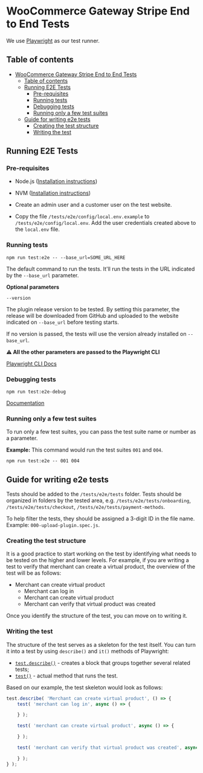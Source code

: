 # WooCommerce Gateway Stripe End to End Tests

We use [Playwright](https://playwright.dev/) as our test runner. 

## Table of contents

- [WooCommerce Gateway Stripe End to End Tests](#woocommerce-gateway-stripe-end-to-end-tests)
  - [Table of contents](#table-of-contents)
  - [Running E2E Tests](#running-e2e-tests)
    - [Pre-requisites](#pre-requisites)
    - [Running tests](#running-tests)
    - [Debugging tests](#debugging-tests)
    - [Running only a few test suites](#running-only-a-few-test-suites)
  - [Guide for writing e2e tests](#guide-for-writing-e2e-tests)
    - [Creating the test structure](#creating-the-test-structure)
    - [Writing the test](#writing-the-test)
  
## Running E2E Tests

### Pre-requisites

- Node.js ([Installation instructions](https://nodejs.org/en/download/))
- NVM ([Installation instructions](https://github.com/nvm-sh/nvm))

- Create an admin user and a customer user on the test website.
- Copy the file `/tests/e2e/config/local.env.example` to `/tests/e2e/config/local.env`. Add the user credentials created above to the `local.env` file.

### Running tests

`npm run test:e2e -- --base_url=SOME_URL_HERE`

The default command to run the tests. It'll run the tests in the URL indicated by the `--base_url` parameter.

**Optional parameters**

`--version`

The plugin release version to be tested. By setting this parameter, the release will be downloaded from GitHub and uploaded to the website indicated on `--base_url` before testing starts.

If no version is passed, the tests will use the version already installed on `--base_url`.

**⚠️ All the other parameters are passed to the Playwright CLI**

[Playwright CLI Docs](https://playwright.dev/docs/test-cli)

### Debugging tests

`npm run test:e2e-debug`

[Documentation](https://playwright.dev/docs/debug)

### Running only a few test suites

To run only a few test suites, you can pass the test suite name or number as a parameter.

**Example:** This command would run the test suites `001` and `004`.

 `npm run test:e2e -- 001 004`

## Guide for writing e2e tests

Tests should be added to the `/tests/e2e/tests` folder. Tests should be organized in folders by the tested area, e.g. `/tests/e2e/tests/onboarding`, `/tests/e2e/tests/checkout`, `/tests/e2e/tests/payment-methods`.

To help filter the tests, they should be assigned a 3-digit ID in the file name. Example: `000-upload-plugin.spec.js`.

### Creating the test structure

It is a good practice to start working on the test by identifying what needs to be tested on the higher and lower levels. For example, if you are writing a test to verify that merchant can create a virtual product, the overview of the test will be as follows:

- Merchant can create virtual product
  - Merchant can log in
  - Merchant can create virtual product
  - Merchant can verify that virtual product was created

Once you identify the structure of the test, you can move on to writing it.

### Writing the test

The structure of the test serves as a skeleton for the test itself. You can turn it into a test by using `describe()` and `it()` methods of Playwright:

- [`test.describe()`](https://playwright.dev/docs/api/class-test#test-describe) - creates a block that groups together several related tests;
- [`test()`](https://playwright.dev/docs/api/class-test#test-call) - actual method that runs the test.

Based on our example, the test skeleton would look as follows:

```js
test.describe( 'Merchant can create virtual product', () => {
	test( 'merchant can log in', async () => {

	} );

	test( 'merchant can create virtual product', async () => {

	} );

	test( 'merchant can verify that virtual product was created', async () => {

	} );
} );
```
